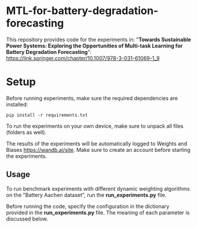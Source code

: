 # MTL-for-battery-degradation-forecasting
This repository provides code for the experiments in: "**Towards Sustainable Power Systems: Exploring the Opportunities of Multi-task Learning for Battery Degradation Forecasting**": https://link.springer.com/chapter/10.1007/978-3-031-61069-1_9 


# Setup

Before running experiments, make sure the required dependencies are installed:

```
pip install -r requirements.txt 
```

To run the experiments on your own device, make sure to unpack all files (folders as well). 

The results of the experiments will be automatically logged to Weights and Biases https://wandb.ai/site. Make sure to create an account before starting the experiments.   

## Usage

To run benchmark experiments with different dynamic weighting algorithms on the "Battery Aachen dataset", run the **run_experiments.py** file. 

Before running the code, specify the configuration in the dictionary provided in the  **run_experiments.py** file. The meaning of each parameter is discussed below. 

